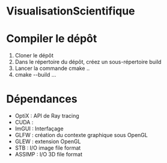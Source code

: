 # VisualisationScientifique

# Compiler le dépôt

1. Cloner le dépôt
2. Dans le répertoire du dépôt, créez un sous-répertoire build
3. Lancer la commande cmake ..
4. cmake --build ...

# Dépendances

- OptiX : API de Ray tracing
- CUDA : 
- ImGUI : Interfaçage
- GLFW : création du contexte graphique sous OpenGL
- GLEW : extension OpenGL
- STB : I/O image file format
- ASSIMP : I/O 3D file format

